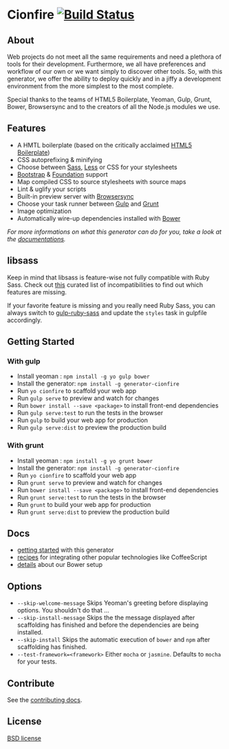 # Cionfire [![Build Status](https://secure.travis-ci.org/Hikingyo/generator-cionfire.png?branch=master)](https://travis-ci.org/hikingyo/generator-cionfire)


## About

Web projects do not meet all the same requirements and need a plethora of tools for their
development.
Furthermore, we all have preferences and workflow of our own or we want simply to discover
other tools.
So, with this generator, we offer the ability to deploy quickly and in a jiffy a development
environment from the more simplest to the most complete.

Special thanks to the teams of HTML5 Boilerplate, Yeoman, Gulp, Grunt, Bower, Browsersync and to the creators of all the Node.js modules we use.


## Features

* A HMTL boilerplate (based on the critically acclaimed [HTML5 Boilerplate](https://github.com/h5bp/html5-boilerplate))
* CSS autoprefixing & minifying
* Choose between [Sass](http://sass-lang.com/), [Less](http://lesscss.org/) or CSS for your stylesheets
* [Bootstrap](http://getbootstrap.com/) & [Foundation](http://foundation.zurb.com/) support
* Map compiled CSS to source stylesheets with source maps
* Lint & uglify your scripts
* Built-in preview server with [Browsersync](http://www.browsersync.io/)
* Choose your task runner between [Gulp](http://gulpjs.com/) and [Grunt](http://gruntjs.com/)
* Image optimization
* Automatically wire-up dependencies installed with [Bower](http://bower.io)


*For more informations on what this generator can do for you, take a look at the [documentations](docs/README.md).*


## libsass

Keep in mind that libsass is feature-wise not fully compatible with Ruby Sass. Check out [this](http://sass-compatibility.github.io) curated list of incompatibilities to find out which features are missing.

If your favorite feature is missing and you really need Ruby Sass, you can always switch to [gulp-ruby-sass](https://github.com/sindresorhus/gulp-ruby-sass) and update the `styles` task in gulpfile accordingly.


## Getting Started

### With gulp

- Install yeoman : `npm install -g yo gulp bower`
- Install the generator: `npm install -g generator-cionfire`
- Run `yo cionfire` to scaffold your web app
- Run `gulp serve` to preview and watch for changes
- Run `bower install --save <package>` to install front-end dependencies
- Run `gulp serve:test` to run the tests in the browser
- Run `gulp` to build your web app for production
- Run `gulp serve:dist` to preview the production build

### With grunt

- Install yeoman : `npm install -g yo grunt bower`
- Install the generator: `npm install -g generator-cionfire`
- Run `yo cionfire` to scaffold your web app
- Run `grunt serve` to preview and watch for changes
- Run `bower install --save <package>` to install front-end dependencies
- Run `grunt serve:test` to run the tests in the browser
- Run `grunt` to build your web app for production
- Run `grunt serve:dist` to preview the production build

## Docs

* [getting started](docs/README.md) with this generator
* [recipes](docs/recipes/README.md) for integrating other popular technologies like CoffeeScript
* [details](docs/bower.md) about our Bower setup


## Options

- `--skip-welcome-message`
  Skips Yeoman's greeting before displaying options. You shouldn't do that ...
- `--skip-install-message`
  Skips the the message displayed after scaffolding has finished and before the dependencies are being installed.
- `--skip-install`
  Skips the automatic execution of `bower` and `npm` after scaffolding has finished.
- `--test-framework=<framework>`
  Either `mocha` or `jasmine`. Defaults to `mocha` for your tests.


## Contribute

See the [contributing docs](contributing.md).


## License

[BSD license](http://opensource.org/licenses/bsd-license.php)
